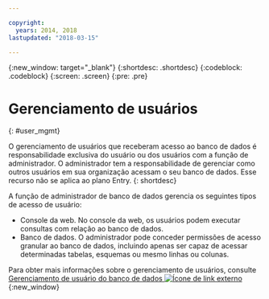 ```yaml
---

copyright:
  years: 2014, 2018
lastupdated: "2018-03-15"

---
```


<!-- Attribute definitions --> 
{:new_window: target="_blank"}
{:shortdesc: .shortdesc}
{:codeblock: .codeblock}
{:screen: .screen}
{:pre: .pre}

# Gerenciamento de usuários
{: #user_mgmt}

O gerenciamento de usuários que receberam acesso ao banco de dados é responsabilidade exclusiva do usuário ou dos usuários com a função de administrador. O administrador tem a responsabilidade de gerenciar como outros usuários em sua organização acessam o seu banco de dados. Esse recurso não se aplica ao plano Entry.
{: shortdesc}

A função de administrador de banco de dados gerencia os seguintes tipos de acesso de usuário: 
* Console da web. No console da web, os usuários podem executar consultas com relação ao banco de dados.
* Banco de dados. O administrador pode conceder permissões de acesso granular ao banco de dados, incluindo apenas ser capaz de acessar determinadas tabelas, esquemas ou mesmo linhas ou colunas. 

Para obter mais informações sobre o gerenciamento de usuários, consulte [Gerenciamento de usuário do banco de dados ![Ícone de link externo](../../icons/launch-glyph.svg "Ícone de link externo")](https://www.ibm.com/support/knowledgecenter/SS6NHC/com.ibm.swg.im.dashdb.security.doc/doc/user_mgmnt.html){:new_window}
